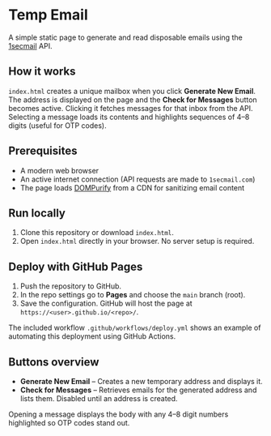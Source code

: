 # Temp Email

A simple static page to generate and read disposable emails using the [1secmail](https://www.1secmail.com/) API.

## How it works

`index.html` creates a unique mailbox when you click **Generate New Email**. The address is displayed on the page and the **Check for Messages** button becomes active. Clicking it fetches messages for that inbox from the API. Selecting a message loads its contents and highlights sequences of 4–8 digits (useful for OTP codes).

## Prerequisites

- A modern web browser
- An active internet connection (API requests are made to `1secmail.com`)
- The page loads [DOMPurify](https://github.com/cure53/DOMPurify) from a CDN for sanitizing email content

## Run locally

1. Clone this repository or download `index.html`.
2. Open `index.html` directly in your browser. No server setup is required.

## Deploy with GitHub Pages

1. Push the repository to GitHub.
2. In the repo settings go to **Pages** and choose the `main` branch (root).
3. Save the configuration. GitHub will host the page at `https://<user>.github.io/<repo>/`.

The included workflow `.github/workflows/deploy.yml` shows an example of automating this deployment using GitHub Actions.

## Buttons overview

- **Generate New Email** – Creates a new temporary address and displays it.
- **Check for Messages** – Retrieves emails for the generated address and lists them. Disabled until an address is created.

Opening a message displays the body with any 4–8 digit numbers highlighted so OTP codes stand out.
